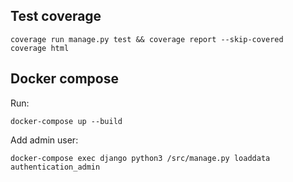## Test coverage
```
coverage run manage.py test && coverage report --skip-covered
coverage html
```

## Docker compose

Run:
```
docker-compose up --build
````

Add admin user:
```
docker-compose exec django python3 /src/manage.py loaddata authentication_admin
```
